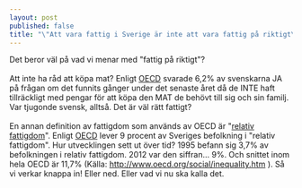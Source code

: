 ```yaml
---
layout: post
published: false
title: "\"Att vara fattig i Sverige är inte att vara fattig på riktigt\""
---
```


Det beror väl på vad vi menar med "fattig på riktigt"? <br><br>Att inte ha råd att köpa mat? Enligt [OECD](http://www.oecd.org/els/soc/OECD2014-SocietyAtAGlance2014.pdf "OECD - Society at a glance 2014") svarade 6,2% av svenskarna JA på frågan om det funnits gånger under det senaste året då de INTE haft tillräckligt med pengar för att köpa den MAT de behövt till sig och sin familj. Var tjugonde svensk, alltså. Det är väl rätt fattigt?
<br><br>
En annan definition av fattigdom som används av OECD är "[relativ fattigdom](http://www.oecd-ilibrary.org/sites/factbook-2010-en/11/02/02/index.html?itemId=/content/chapter/factbook-2010-89-en)". Enligt [OECD](http://www.oecd.org/social/inequality.htm "OECD - Inequality") lever 9 procent av Sveriges befolkning i "relativ fattigdom". Hur utvecklingen sett ut över tid? 1995 befann sig 3,7% av befolkningen i relativ fattigdom. 2012 var den siffran... 9%. Och snittet inom hela OECD är 11,7% (Källa: http://www.oecd.org/social/inequality.htm ). Så vi verkar knappa in! Eller ned. Eller vad vi nu ska kalla det.
